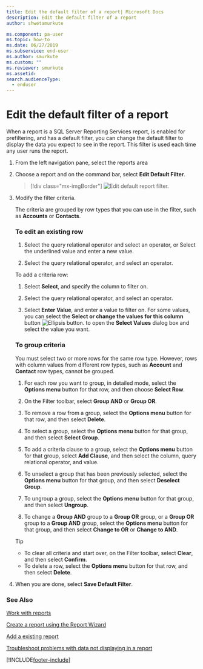 ```yaml
---
title: Edit the default filter of a report| Microsoft Docs
description: Edit the default filter of a report
author: shwetamurkute

ms.component: pa-user
ms.topic: how-to
ms.date: 06/27/2019
ms.subservice: end-user
ms.author: smurkute
ms.custom: ""
ms.reviewer: smurkute
ms.assetid: 
search.audienceType: 
  - enduser
---
```

# Edit the default filter of a report

When a report is a SQL Server Reporting Services report, is enabled for prefiltering, and has a default filter, you can change the default filter to display the data you expect to see in the report. This filter is used each time any user runs the report.

1. From the left navigation pane, select the reports area
2. Choose a report and on the command bar, select **Edit Default Filter**.

     > [!div class="mx-imgBorder"]
     > ![Edit default report filter.](media/edit_filter.png "Edit default report filter")
  
3. Modify the filter criteria.  
  
   The criteria are grouped by row types that you can use in the filter, such as **Accounts** or **Contacts**.  
  
   ### To edit an existing row
   1. Select the query relational operator and select an operator, or Select the underlined value and enter a new value.  
  
   2. Select the query relational operator, and select an operator.  
  
   To add a criteria row:  

   1.  Select **Select**, and specify the column to filter on.  

   2.  Select the query relational operator, and select an operator.  

   3.  Select **Enter Value**, and enter a value to filter on. For some values, you can select the **Select or change the values for this column** button ![Ellipsis button.](media/ellipsis-button.png "Ellipsis button") to open the **Select Values** dialog box and select the value you want.  

   ### To group criteria
   You must select two or more rows for the same row type. However, rows with column values from different row types, such as **Account** and **Contact** row types, cannot be grouped.  

   1.  For each row you want to group, in detailed mode, select the **Options menu** button for that row, and then choose **Select Row**.  

   2.  On the Filter toolbar, select **Group AND** or **Group OR**.  

   3.  To remove a row from a group, select the **Options menu** button for that row, and then select **Delete**.  

   4.  To select a group, select the **Options menu** button for that group, and then select **Select Group**.  

   5.  To add a criteria clause to a group, select the **Options menu** button for that group, select **Add Clause**, and then select the column, query relational operator, and value.  

   6.  To unselect a group that has been previously selected, select the **Options menu** button for that group, and then select **Deselect Group**.  

   7.  To ungroup a group, select the **Options menu** button for that group, and then select **Ungroup**.  

   8.  To change a **Group AND** group to a  **Group OR** group, or a **Group OR** group to a **Group AND** group, select the **Options menu** button for that group, and then select **Change to OR** or **Change to AND**.  

   > [!TIP]
   > - To clear all criteria and start over, on the Filter toolbar, select **Clear**, and then select **Confirm**.  
   > - To delete a row, select the **Options menu** button for that row, and then select **Delete**.  
  
4. When you are done, select **Save Default Filter**.



### See Also
[Work with reports](work-with-reports.md) 

[Create a report using the Report Wizard](create-report-with-wizard.md)

[Add a existing report](add-existing-report.md)

[Troubleshoot problems with data not displaying in a report](troubleshoot-reports.md)



[!INCLUDE[footer-include](../includes/footer-banner.md)]
